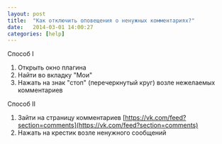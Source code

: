 ```yaml
---
layout: post
title:  "Как отключить оповещения о ненужных комментариях?"
date:   2014-03-01 14:00:27
categories: [help]
---
```

Способ I

1. Открыть окно плагина
2. Найти во вкладку "Мои"
3. Нажать на знак "стоп" (перечеркнутый круг) возле нежелаемых комментариев

Способ II

1. Зайти на страницу комментариев [https://vk.com/feed?section=comments](https://vk.com/feed?section=comments)
2. Нажать на крестик возле ненужного сообщений
